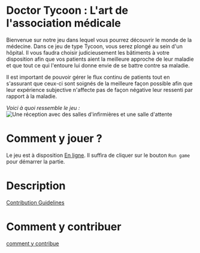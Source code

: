 # Doctor Tycoon : L'art de l'association médicale

Bienvenue sur notre jeu dans lequel vous pourrez découvrir le monde de la médecine. Dans ce jeu de type Tycoon, vous serez plongé au sein d'un hôpital. Il vous faudra choisir judicieusement les bâtiments à votre disposition afin que vos patients aient la meilleure approche de leur maladie et que tout ce qui l'entoure lui donne envie de se battre contre sa maladie.

Il est important de pouvoir gérer le flux continu de patients tout en s'assurant que ceux-ci sont soignés de la meilleure façon possible afin que leur expérience subjective n'affecte pas de façon négative leur ressenti par rapport à la maladie.

*Voici à quoi ressemble le jeu :*
![Une réception avec des salles d'infirmières et une salle d'attente](https://i.imgur.com/1sd5aoJ.png)

# Comment y jouer ?

Le jeu est à disposition [En ligne](https://berbie.itch.io/t3). Il suffira de cliquer sur le bouton `Run game` pour démarrer la partie.


# Description 
[Contribution Guidelines](CONTRIBUTING.md)

# Comment y contribuer
[comment y contribue](Description.md)
